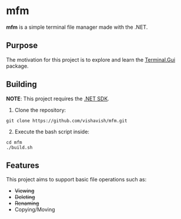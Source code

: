  # mfm

**mfm** is a simple terminal file manager made with the .NET.

 ## Purpose

The motivation for this project is to explore and learn the [Terminal.Gui](https://github.com/gui-cs/Terminal.Gui "Terminal.Gui") package.

## Building

**NOTE**: This project requires the [.NET SDK](https://dotnet.microsoft.com/en-us/download).

1. Clone the repository:
```
git clone https://github.com/vishavish/mfm.git
```

2. Execute the bash script inside:
```
cd mfm
./build.sh
```

## Features

This project aims to support basic file operations such as:

- ~~Viewing~~
- ~~Deleting~~
- ~~Renaming~~
- Copying/Moving
